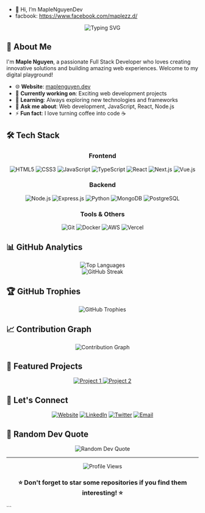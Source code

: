 - 👋 Hi, I’m MapleNguyenDev
- facbook: https://www.facebook.com/maplezz.d/
<div align="center">
  <img src="https://readme-typing-svg.herokuapp.com?font=Fira+Code&size=30&duration=3000&pause=1000&color=2F81F7&center=true&vCenter=true&width=600&lines=Hi+there!+I'm+Maple+Nguyen+%F0%9F%91%8B;Full+Stack+Developer;Welcome+to+my+GitHub!" alt="Typing SVG" />
</div>


## 🚀 About Me

I'm **Maple Nguyen**, a passionate Full Stack Developer who loves creating innovative solutions and building amazing web experiences. Welcome to my digital playground!

- 🌐 **Website**: [maplenguyen.dev](https://maplenguyen.dev)
- 💼 **Currently working on**: Exciting web development projects
- 🌱 **Learning**: Always exploring new technologies and frameworks
- 💬 **Ask me about**: Web development, JavaScript, React, Node.js
- ⚡ **Fun fact**: I love turning coffee into code ☕

## 🛠️ Tech Stack

<div align="center">

### Frontend
![HTML5](https://img.shields.io/badge/HTML5-E34F26?style=for-the-badge&logo=html5&logoColor=white)
![CSS3](https://img.shields.io/badge/CSS3-1572B6?style=for-the-badge&logo=css3&logoColor=white)
![JavaScript](https://img.shields.io/badge/JavaScript-F7DF1E?style=for-the-badge&logo=javascript&logoColor=black)
![TypeScript](https://img.shields.io/badge/TypeScript-007ACC?style=for-the-badge&logo=typescript&logoColor=white)
![React](https://img.shields.io/badge/React-20232A?style=for-the-badge&logo=react&logoColor=61DAFB)
![Next.js](https://img.shields.io/badge/Next.js-000000?style=for-the-badge&logo=next.js&logoColor=white)
![Vue.js](https://img.shields.io/badge/Vue.js-35495E?style=for-the-badge&logo=vue.js&logoColor=4FC08D)

### Backend
![Node.js](https://img.shields.io/badge/Node.js-43853D?style=for-the-badge&logo=node.js&logoColor=white)
![Express.js](https://img.shields.io/badge/Express.js-404D59?style=for-the-badge&logo=express&logoColor=white)
![Python](https://img.shields.io/badge/Python-3776AB?style=for-the-badge&logo=python&logoColor=white)
![MongoDB](https://img.shields.io/badge/MongoDB-4EA94B?style=for-the-badge&logo=mongodb&logoColor=white)
![PostgreSQL](https://img.shields.io/badge/PostgreSQL-316192?style=for-the-badge&logo=postgresql&logoColor=white)

### Tools & Others
![Git](https://img.shields.io/badge/Git-F05032?style=for-the-badge&logo=git&logoColor=white)
![Docker](https://img.shields.io/badge/Docker-2496ED?style=for-the-badge&logo=docker&logoColor=white)
![AWS](https://img.shields.io/badge/AWS-232F3E?style=for-the-badge&logo=amazon-aws&logoColor=white)
![Vercel](https://img.shields.io/badge/Vercel-000000?style=for-the-badge&logo=vercel&logoColor=white)

</div>

## 📊 GitHub Analytics

<div align="center">
  <img src="https://github-readme-stats.vercel.app/api/top-langs/?username=maplenguyendev&layout=compact&theme=tokyonight&hide_border=true" alt="Top Languages" />
</div>

<div align="center">
  <img src="https://github-readme-streak-stats.herokuapp.com/?user=maplenguyendev&theme=tokyonight&hide_border=true" alt="GitHub Streak" />
</div>

## 🏆 GitHub Trophies

<div align="center">
  <img src="https://github-profile-trophy.vercel.app/?username=maplenguyendev&theme=tokyonight&no-frame=true&row=1&column=6" alt="GitHub Trophies" />
</div>

## 📈 Contribution Graph

<div align="center">
  <img src="https://github-readme-activity-graph.vercel.app/graph?username=maplenguyendev&theme=tokyo-night&hide_border=true" alt="Contribution Graph" />
</div>

## 🎯 Featured Projects

<div align="center">
  <a href="https://github.com/maplenguyendev/project1">
    <img src="https://github-readme-stats.vercel.app/api/pin/?username=maplenguyendev&repo=project1&theme=tokyonight&hide_border=true" alt="Project 1" />
  </a>
  <a href="https://github.com/maplenguyendev/project2">
    <img src="https://github-readme-stats.vercel.app/api/pin/?username=maplenguyendev&repo=project2&theme=tokyonight&hide_border=true" alt="Project 2" />
  </a>
</div>

## 🤝 Let's Connect

<div align="center">

[![Website](https://img.shields.io/badge/Website-maplenguyen.dev-blue?style=for-the-badge&logo=google-chrome&logoColor=white)](https://maplenguyen.dev)
[![LinkedIn](https://img.shields.io/badge/LinkedIn-0077B5?style=for-the-badge&logo=linkedin&logoColor=white)](https://linkedin.com/in/maplenguyendev)
[![Twitter](https://img.shields.io/badge/Twitter-1DA1F2?style=for-the-badge&logo=twitter&logoColor=white)](https://twitter.com/maplenguyendev)
[![Email](https://img.shields.io/badge/Email-D14836?style=for-the-badge&logo=gmail&logoColor=white)](mailto:hello@maplenguyen.dev)

</div>

## 💭 Random Dev Quote

<div align="center">
  <img src="https://quotes-github-readme.vercel.app/api?type=horizontal&theme=tokyonight" alt="Random Dev Quote" />
</div>

---

<div align="center">
  <img src="https://komarev.com/ghpvc/?username=maplenguyendev&color=blueviolet&style=for-the-badge" alt="Profile Views" />
</div>

<div align="center">
  <h3>⭐ Don't forget to star some repositories if you find them interesting! ⭐</h3>
</div>
```




